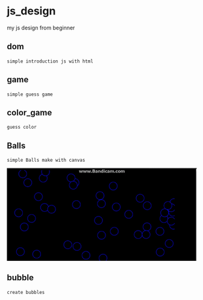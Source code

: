 # js_design
my js design from beginner

## dom
```
simple introduction js with html
```

## game
```
simple guess game
```

## color_game

```
guess color
```

## Balls
```
simple Balls make with canvas 
```

![alt text](https://github.com/avsingh999/js_design/blob/master/bandicam_2018-02-07_23-32-13-808.gif)



## bubble
```
create bubbles
```


